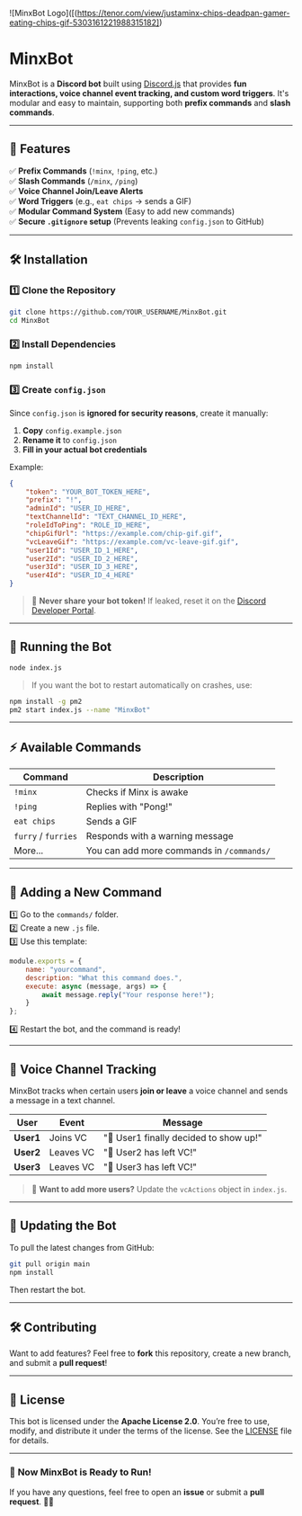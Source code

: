 ![MinxBot Logo]([(https://tenor.com/view/justaminx-chips-deadpan-gamer-eating-chips-gif-5303161221988315182])

# MinxBot

MinxBot is a **Discord bot** built using [Discord.js](https://discord.js.org/) that provides **fun interactions, voice channel event tracking, and custom word triggers**. It's modular and easy to maintain, supporting both **prefix commands** and **slash commands**.

---

## 📌 Features
✅ **Prefix Commands** (`!minx`, `!ping`, etc.)  
✅ **Slash Commands** (`/minx`, `/ping`)  
✅ **Voice Channel Join/Leave Alerts**  
✅ **Word Triggers** (e.g., `eat chips` → sends a GIF)  
✅ **Modular Command System** (Easy to add new commands)  
✅ **Secure `.gitignore` setup** (Prevents leaking `config.json` to GitHub)

---

## 🛠️ Installation

### 1️⃣ **Clone the Repository**
```sh
git clone https://github.com/YOUR_USERNAME/MinxBot.git
cd MinxBot
```

### 2️⃣ **Install Dependencies**
```sh
npm install
```

### 3️⃣ **Create `config.json`**
Since `config.json` is **ignored for security reasons**, create it manually:

1. **Copy** `config.example.json`
2. **Rename it** to `config.json`
3. **Fill in your actual bot credentials**

Example:
```json
{
    "token": "YOUR_BOT_TOKEN_HERE",
    "prefix": "!",
    "adminId": "USER_ID_HERE",
    "textChannelId": "TEXT_CHANNEL_ID_HERE",
    "roleIdToPing": "ROLE_ID_HERE",
    "chipGifUrl": "https://example.com/chip-gif.gif",
    "vcLeaveGif": "https://example.com/vc-leave-gif.gif",
    "user1Id": "USER_ID_1_HERE",
    "user2Id": "USER_ID_2_HERE",
    "user3Id": "USER_ID_3_HERE",
    "user4Id": "USER_ID_4_HERE"
}
```

> 🚨 **Never share your bot token!** If leaked, reset it on the [Discord Developer Portal](https://discord.com/developers/applications).

---

## 🚀 Running the Bot
```sh
node index.js
```
> If you want the bot to restart automatically on crashes, use:
```sh
npm install -g pm2
pm2 start index.js --name "MinxBot"
```

---

## ⚡ Available Commands
| Command | Description |
|---------|-------------|
| `!minx` | Checks if Minx is awake |
| `!ping` | Replies with "Pong!" |
| `eat chips` | Sends a GIF |
| `furry` / `furries` | Responds with a warning message |
| More... | You can add more commands in `/commands/` |

---

## 🎯 Adding a New Command
1️⃣ Go to the `commands/` folder.  
2️⃣ Create a new `.js` file.  
3️⃣ Use this template:
```js
module.exports = {
    name: "yourcommand",
    description: "What this command does.",
    execute: async (message, args) => {
        await message.reply("Your response here!");
    }
};
```
4️⃣ Restart the bot, and the command is ready!

---

## 🎤 Voice Channel Tracking
MinxBot tracks when certain users **join or leave** a voice channel and sends a message in a text channel.

| User | Event | Message |
|------|-------|---------|
| **User1** | Joins VC | "👀 User1 finally decided to show up!" |
| **User2** | Leaves VC | "💨 User2 has left VC!" |
| **User3** | Leaves VC | "💨 User3 has left VC!" |

> 🚀 **Want to add more users?** Update the `vcActions` object in `index.js`.

---

## 🔄 Updating the Bot
To pull the latest changes from GitHub:
```sh
git pull origin main
npm install
```
Then restart the bot.

---

## 🛠️ Contributing
Want to add features? Feel free to **fork** this repository, create a new branch, and submit a **pull request**!

---

## 📜 License
This bot is licensed under the **Apache License 2.0**. You’re free to use, modify, and distribute it under the terms of the license. See the [LICENSE](LICENSE) file for details.

---

### 🚀 **Now MinxBot is Ready to Run!**
If you have any questions, feel free to open an **issue** or submit a **pull request**. 🎉🔥

